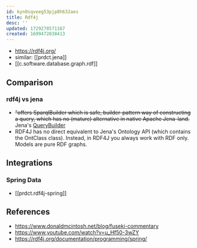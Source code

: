 ```yaml
---
id: kyn0sqveeg53pjp8h632aes
title: Rdf4j
desc: ''
updated: 1729278571167
created: 1699472038413
---
```


- https://rdf4j.org/
- similar: [[prdct.jena]]
- [[c.software.database.graph.rdf]]

## Comparison

### rdf4j vs jena

- ~~"offers SparqlBuilder which is safe, builder-pattern way of constructing a query, which has no (mature) alternative in native Apache Jena-land.~~ Jena's [QueryBuilder](https://jena.apache.org/documentation/extras/querybuilder/)
- RDF4J has no direct equivalent to Jena's Ontology API (which contains the OntClass class). Instead, in RDF4J you always work with RDF only. Models are pure RDF graphs.

## Integrations

### Spring Data

- [[prdct.rdf4j-spring]]


## References

- https://www.donaldmcintosh.net/blog/fuseki-commentary
- https://www.youtube.com/watch?v=u_Hf50-3wZY
- https://rdf4j.org/documentation/programming/spring/